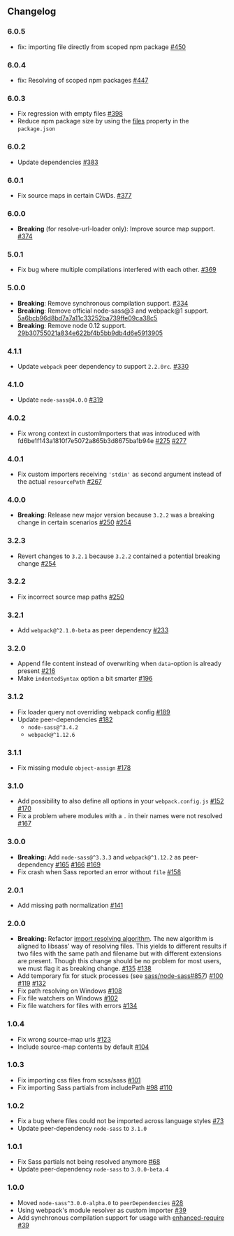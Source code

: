 Changelog
---------

### 6.0.5

- fix: importing file directly from scoped npm package [#450](https://github.com/webpack-contrib/sass-loader/pull/450)

### 6.0.4

- fix: Resolving of scoped npm packages [#447](https://github.com/webpack-contrib/sass-loader/pull/447)

### 6.0.3

- Fix regression with empty files [#398](https://github.com/webpack-contrib/sass-loader/pull/398)
- Reduce npm package size by using the [files](https://docs.npmjs.com/files/package.json#files) property in the `package.json`

### 6.0.2

- Update dependencies [#383](https://github.com/webpack-contrib/sass-loader/pull/383)

### 6.0.1

- Fix source maps in certain CWDs. [#377](https://github.com/webpack-contrib/sass-loader/pull/377)

### 6.0.0

- **Breaking** (for resolve-url-loader only): Improve source map support. [#374](https://github.com/webpack-contrib/sass-loader/issues/374)

### 5.0.1

- Fix bug where multiple compilations interfered with each other. [#369](https://github.com/webpack-contrib/sass-loader/pull/369)

### 5.0.0

- **Breaking**: Remove synchronous compilation support. [#334](https://github.com/webpack-contrib/sass-loader/pull/334)
- **Breaking**: Remove official node-sass@3 and webpack@1 support. [5a6bcb96d8bd7a7a11c33252ba739ffe09ca38c5](https://github.com/webpack-contrib/sass-loader/commit/5a6bcb96d8bd7a7a11c33252ba739ffe09ca38c5)
- **Breaking**: Remove node 0.12 support. [29b30755021a834e622bf4b5bb9db4d6e5913905](https://github.com/webpack-contrib/sass-loader/commit/29b30755021a834e622bf4b5bb9db4d6e5913905)

### 4.1.1

- Update `webpack` peer dependency to support `2.2.0rc`. [#330](https://github.com/webpack-contrib/sass-loader/pull/330)

### 4.1.0

- Update `node-sass@4.0.0` [#319](https://github.com/webpack-contrib/sass-loader/pull/319)

### 4.0.2

- Fix wrong context in customImporters that was introduced with fd6be1f143a1810f7e5072a865b3d8675ba1b94e [#275](https://github.com/webpack-contrib/sass-loader/issues/275) [#277](https://github.com/webpack-contrib/sass-loader/pull/277)

### 4.0.1

- Fix custom importers receiving `'stdin'` as second argument instead of the actual `resourcePath` [#267](https://github.com/webpack-contrib/sass-loader/pull/267)

### 4.0.0

- **Breaking**: Release new major version because `3.2.2` was a breaking change in certain scenarios [#250](https://github.com/webpack-contrib/sass-loader/pull/250) [#254](https://github.com/webpack-contrib/sass-loader/issues/254)

### 3.2.3

- Revert changes to `3.2.1` because `3.2.2` contained a potential breaking change [#254](https://github.com/webpack-contrib/sass-loader/issues/254)

### 3.2.2

- Fix incorrect source map paths [#250](https://github.com/webpack-contrib/sass-loader/pull/250)

### 3.2.1

- Add `webpack@^2.1.0-beta` as peer dependency [#233](https://github.com/webpack-contrib/sass-loader/pull/233)

### 3.2.0

- Append file content instead of overwriting when `data`-option is already present [#216](https://github.com/webpack-contrib/sass-loader/pull/216)
- Make `indentedSyntax` option a bit smarter [#196](https://github.com/webpack-contrib/sass-loader/pull/196)

### 3.1.2

- Fix loader query not overriding webpack config [#189](https://github.com/webpack-contrib/sass-loader/pull/189)
- Update peer-dependencies [#182](https://github.com/webpack-contrib/sass-loader/pull/182)
  - `node-sass@^3.4.2`
  - `webpack@^1.12.6`

### 3.1.1

- Fix missing module `object-assign` [#178](https://github.com/webpack-contrib/sass-loader/issues/178)

### 3.1.0

- Add possibility to also define all options in your `webpack.config.js` [#152](https://github.com/webpack-contrib/sass-loader/pull/152) [#170](https://github.com/webpack-contrib/sass-loader/pull/170)
- Fix a problem where modules with a `.` in their names were not resolved [#167](https://github.com/webpack-contrib/sass-loader/issues/167)

### 3.0.0

- **Breaking:** Add `node-sass@^3.3.3` and `webpack@^1.12.2` as peer-dependency [#165](https://github.com/webpack-contrib/sass-loader/pull/165) [#166](https://github.com/webpack-contrib/sass-loader/pull/166) [#169](https://github.com/webpack-contrib/sass-loader/pull/169)
- Fix crash when Sass reported an error without `file` [#158](https://github.com/webpack-contrib/sass-loader/pull/158)

### 2.0.1

- Add missing path normalization [#141](https://github.com/webpack-contrib/sass-loader/pull/141)

### 2.0.0

- **Breaking:** Refactor [import resolving algorithm](https://github.com/webpack-contrib/sass-loader/blob/089c52dc9bd02ec67fb5c65c2c226f43710f231c/index.js#L293-L348). The new algorithm is aligned to libsass' way of resolving files. This yields to different results if two files with the same path and filename but with different extensions are present. Though this change should be no problem for most users, we must flag it as breaking change. [#135](https://github.com/webpack-contrib/sass-loader/issues/135) [#138](https://github.com/webpack-contrib/sass-loader/issues/138)
- Add temporary fix for stuck processes (see [sass/node-sass#857](https://github.com/sass/node-sass/issues/857)) [#100](https://github.com/webpack-contrib/sass-loader/issues/100) [#119](https://github.com/webpack-contrib/sass-loader/issues/119) [#132](https://github.com/webpack-contrib/sass-loader/pull/132)
- Fix path resolving on Windows [#108](https://github.com/webpack-contrib/sass-loader/issues/108)
- Fix file watchers on Windows [#102](https://github.com/webpack-contrib/sass-loader/issues/102)
- Fix file watchers for files with errors [#134](https://github.com/webpack-contrib/sass-loader/pull/134)

### 1.0.4

- Fix wrong source-map urls [#123](https://github.com/webpack-contrib/sass-loader/pull/123)
- Include source-map contents by default [#104](https://github.com/webpack-contrib/sass-loader/pull/104)

### 1.0.3

- Fix importing css files from scss/sass [#101](https://github.com/webpack-contrib/sass-loader/issues/101)
- Fix importing Sass partials from includePath [#98](https://github.com/webpack-contrib/sass-loader/issues/98) [#110](https://github.com/webpack-contrib/sass-loader/issues/110)

### 1.0.2

- Fix a bug where files could not be imported across language styles [#73](https://github.com/webpack-contrib/sass-loader/issues/73)
- Update peer-dependency `node-sass` to `3.1.0`

### 1.0.1

- Fix Sass partials not being resolved anymore [#68](https://github.com/webpack-contrib/sass-loader/issues/68)
- Update peer-dependency `node-sass` to `3.0.0-beta.4`

### 1.0.0

- Moved `node-sass^3.0.0-alpha.0` to `peerDependencies` [#28](https://github.com/webpack-contrib/sass-loader/issues/28)
- Using webpack's module resolver as custom importer [#39](https://github.com/webpack-contrib/sass-loader/issues/31)
- Add synchronous compilation support for usage with [enhanced-require](https://github.com/webpack/enhanced-require) [#39](https://github.com/webpack-contrib/sass-loader/pull/39)
